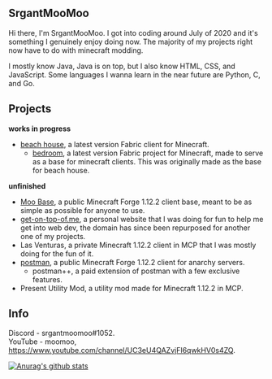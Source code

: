 ## SrgantMooMoo
Hi there, I'm SrgantMooMoo. I got into coding around July of 2020 and it's something I genuinely enjoy doing now. The majority of my projects right now have to do with minecraft modding.

I mostly know Java, Java is on top, but I also know HTML, CSS, and JavaScript. Some languages I wanna learn in the near future are Python, C, and Go.

## Projects 
**works in progress** <br>
- [beach house](https://github.com/beach-house-development), a latest version Fabric client for Minecraft.
  - [bedroom](https://github.com/beach-house-development/bedroom), a latest version Fabric project for Minecraft, made to serve as a base for minecraft clients. This was originally made as the base for beach house.

**unfinished** <br>
- [Moo Base](https://github.com/moomooooo/postman), a public Minecraft Forge 1.12.2 client base, meant to be as simple as possible for anyone to use.
- [get-on-top-of.me](https://github.com/moomooooo/get-on-top-of.me), a personal website that I was doing for fun to help me get into web dev, the domain has since been repurposed for another one of my projects.
- Las Venturas, a private Minecraft 1.12.2 client in MCP that I was mostly doing for the fun of it.
- [postman](https://github.com/moomooooo/postman), a public Minecraft Forge 1.12.2 client for anarchy servers.
  - postman++, a paid extension of postman with a few exclusive features.
- Present Utility Mod, a utility mod made for Minecraft 1.12.2 in MCP.

## Info 
Discord - srgantmoomoo#1052. <br>
YouTube - moomoo, https://www.youtube.com/channel/UC3eU4QAZvjFI6qwkHV0s4ZQ.

[![Anurag's github stats](https://github-readme-stats.vercel.app/api?username=moomooooo&show_icons=true&theme=prussian&hide=issues)](https://github.com/anuraghazra/github-readme-stats)
